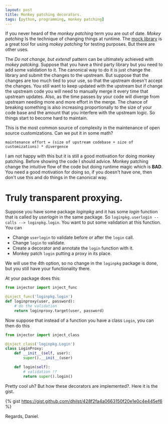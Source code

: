 ```yaml
---
layout: post
title: Monkey patching decorators.
tags: [python, programming, monkey patching]
---
```


If you never heard of the _monkey patching_ term you are out of date. _Mokey patching_
Is the technique of changing things at runtime. The [mock library](https://docs.python.org/3/library/unittest.mock.html)
is a great tool for using _mokey patching_ for testing purposes. But there are other uses.

The _Do not change, but extend!_ pattern can be ultimately achieved with _mokey patcking_. Suppose
that you have a third party library but you need to add some validation to it. The canonical way
to do it is just change the library and submit the changes to the upstream. But suppose that the
changes are too much tied to your use, so that the upstream doesn't accept the changes. You still
want to keep updated with the upstream but if change the upstream code you will need to manually
merge it every time that upstream updates. Also, as the time passes by your code will diverge
from upstream needing more and more effort in the merge. The chance of breaking something is also
increasing proportionally to the size of your code base and the amount that you interfere with
the upstream logic. So things start to become hard to maintain.

This is the most common source of complexity in the maintenance of open source customizations. Can
we put it in some math?

```
maintenance effort = (size of upstream codebase + size of customizations) * divergence
```

I am not happy with this but it is still a good motivation for doing monkey patching. Before
showing the code I should advice. Monkey patching change the intuitive flow of the code but
doing runtime magic which is __BAD__. You need a good motivation for doing so, if you doesn't
have one, then don't use this and do things in the canonical way.


# Truly transparent proxying.

Suppose you have some package _loginpkg_ and it has some _login_ function that is called
by _userlogin_ in the same package. So `loginpkg.userlogin -- calls --> loginpkg.login`. You
want to put some validation at this function. You can

- Change `userlogin` to validate before or after the `login` call.
- Change `login` to validate.
- Create a decorator and annotate the `login` function with it.
- Monkey patch `login` putting a proxy in its place. 

We will use the 4th option, so no change in the `loginpkg` package is done, but you still
have your functionality there.

At your package  does this: 

``` python
from injector import inject_func

@inject_func('loginpkg.login')
def loginproxy(user, password):
	# do the validation
	return loginproxy.target(user, password)
```

Now suppose that instead of a function you have a class `Login`, you can then
do this

``` python
from injector import inject_class

@inject_class('loginpkg.Login')
class LoginProxy:
    def __init__(self, user):
        super().__init__(user)

	def login(self):
        # validation !?
        return super().login()
```

Pretty cool uh? But how these decorators are implemented?. Here it is the gist.

{% gist https://gist.github.com/dhilst/428f2fa4a0663150f20e1e0c4e445ef6 %}

Regards,
Daniel.

